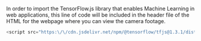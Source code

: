 In order to import the TensorFlow.js library that enables Machine Learning in web applications, this line of code will be included in the header file of the HTML for the webpage where you can view the camera footage.


```python
<script src="https:\/\/cdn.jsdelivr.net/npm/@tensorflow/tfjs@1.3.1/dist/tf.min.js"> </script>
```

